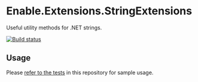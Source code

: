 # Enable.Extensions.StringExtensions

Useful utility methods for .NET strings.

[![Build status](https://ci.appveyor.com/api/projects/status/raj5v6ms7f2vp17w?svg=true)](https://ci.appveyor.com/project/EnableSoftware/enable-extensions-stringextensions)

## Usage

Please [refer to the tests](https://github.com/EnableSoftware/Enable.Extensions.StringExtensions/tree/main/test/StringExtensions.Test) in this repository for sample usage.

